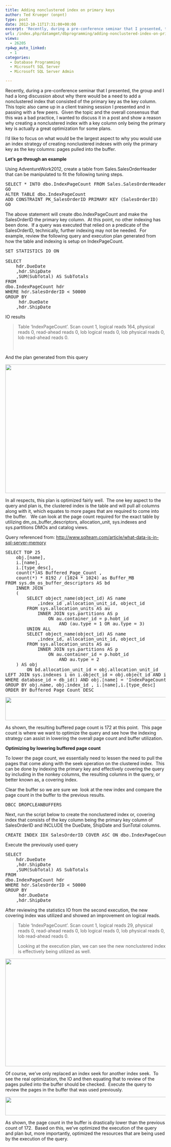 ```yaml
---
title: Adding nonclustered index on primary keys
author: Ted Krueger (onpnt)
type: post
date: 2012-10-11T17:31:00+00:00
excerpt: 'Recently, during a pre-conference seminar that I presented, the group and I had a long discussion about why there would be a need to add a nonclustered index that consisted of the primary key as the key column.  This topic also came up in a client train&hellip;'
url: /index.php/datamgmt/dbprogramming/adding-nonclustered-index-on-primary/
views:
  - 26205
rp4wp_auto_linked:
  - 1
categories:
  - Database Programming
  - Microsoft SQL Server
  - Microsoft SQL Server Admin

---
```

Recently, during a pre-conference seminar that I presented, the group and I had a long discussion about why there would be a need to add a nonclustered index that consisted of the primary key as the key column.  This topic also came up in a client training session I presented and in passing with a few peers.  Given the topic and the overall consensus that this was a bad practice, I wanted to discuss it in a post and show a reason why creating a nonclustered index with a key column only being the primary key is actually a great optimization for some plans.

I’d like to focus on what would be the largest aspect to why you would use an index strategy of creating nonclustered indexes with only the primary key as the key columns: pages pulled into the buffer.

**Let’s go through an example**

Using AdventureWork2012, create a table from Sales.SalesOrderHeader that can be manipulated to fit the following tuning steps.

<pre>SELECT * INTO dbo.IndexPageCount FROM Sales.SalesOrderHeader
GO
ALTER TABLE dbo.IndexPageCount 
ADD CONSTRAINT PK_SalesOrderID PRIMARY KEY (SalesOrderID) 
GO</pre>

The above statement will create dbo.IndexPageCount and make the SalesOrderID the primary key column.  At this point, no other indexing has been done.  If a query was executed that relied on a predicate of the SalesOrderID, technically, further indexing may not be needed.  For example, review the following query and execution plan generated from how the table and indexing is setup on IndexPageCount.

<pre>SET STATISTICS IO ON

SELECT 
	hdr.DueDate
	,hdr.ShipDate
	,SUM(SubTotal) AS SubTotals
FROM
dbo.IndexPageCount hdr 
WHERE hdr.SalesOrderID < 50000
GROUP BY 
	 hdr.DueDate
	,hdr.ShipDate</pre>

IO results

> Table &#8216;IndexPageCount&#8217;. Scan count 1, logical reads 164, physical reads 0, read-ahead reads 0, lob logical reads 0, lob physical reads 0, lob read-ahead reads 0.</p>
 

And the plan generated from this query

<div class="image_block">
  <a href="/wp-content/uploads/blogs/DataMgmt/nconpk_1.gif?mtime=1349983070"><img alt="" src="/wp-content/uploads/blogs/DataMgmt/nconpk_1.gif?mtime=1349983070" width="624" height="404" /></a>
</div>

In all respects, this plan is optimized fairly well.  The one key aspect to the query and plan is, the clustered index is the table and will pull all columns along with it, which equates to more pages that are required to come into the buffer.   We can look at the page count required for the exact table by utilizing dm\_os\_buffer\_descriptors, allocation\_unit, sys.indexes and sys.partitions DMOs and catalog views.

Query referenced from: <http://www.sqlteam.com/article/what-data-is-in-sql-server-memory>

<pre>SELECT TOP 25 
	obj.[name],
	i.[name],
	i.[type_desc],
	count(*)AS Buffered_Page_Count ,
	count(*) * 8192 / (1024 * 1024) as Buffer_MB
FROM sys.dm_os_buffer_descriptors AS bd 
    INNER JOIN 
    (
        SELECT object_name(object_id) AS name 
            ,index_id ,allocation_unit_id, object_id
        FROM sys.allocation_units AS au
            INNER JOIN sys.partitions AS p 
                ON au.container_id = p.hobt_id 
                    AND (au.type = 1 OR au.type = 3)
        UNION ALL
        SELECT object_name(object_id) AS name   
            ,index_id, allocation_unit_id, object_id
        FROM sys.allocation_units AS au
            INNER JOIN sys.partitions AS p 
                ON au.container_id = p.hobt_id 
                    AND au.type = 2
    ) AS obj 
        ON bd.allocation_unit_id = obj.allocation_unit_id
LEFT JOIN sys.indexes i on i.object_id = obj.object_id AND i.index_id = obj.index_id
WHERE database_id = db_id() AND obj.[name] = 'IndexPageCount'
GROUP BY obj.name, obj.index_id , i.[name],i.[type_desc]
ORDER BY Buffered_Page_Count DESC</pre>

<div class="image_block">
  <a href="/wp-content/uploads/blogs/DataMgmt/-161.png?mtime=1349983070"><img alt="" src="/wp-content/uploads/blogs/DataMgmt/-161.png?mtime=1349983070" width="516" height="73" /></a>
</div>

As shown, the resulting buffered page count is 172 at this point.  This page count is where we want to optimize the query and see how the indexing strategy can assist in lowering the overall page count and buffer utilization.

**Optimizing by lowering buffered page count**

To lower the page count, we essentially need to lessen the need to pull the pages that come along with the seek operation on the clustered index.  This can be done by indexing the primary key and effectively covering the query by including in the nonkey columns, the resulting columns in the query, or better known as, a covering index.

Clear the buffer so we are sure we  look at the new index and compare the page count in the buffer to the previous results.

<pre>DBCC DROPCLEANBUFFERS</pre>

Next, run the script below to create the nonclustered index or, covering index that consists of the key column being the primary key column of SalesOrderID and INCLUDE the DueDate, ShipDate and SunTotal columns.

<pre>CREATE INDEX IDX_SalesOrderID_COVER_ASC ON dbo.IndexPageCount (SalesOrderID) INCLUDE (DueDate,ShipDate,SubTotal)</pre>

Execute the previously used query

<pre>SELECT 
	hdr.DueDate
	,hdr.ShipDate
	,SUM(SubTotal) AS SubTotals
FROM
dbo.IndexPageCount hdr 
WHERE hdr.SalesOrderID < 50000
GROUP BY 
	 hdr.DueDate
	,hdr.ShipDate</pre>

After reviewing the statistics IO from the second execution, the new covering index was utilized and showed an improvement on logical reads.

> Table &#8216;IndexPageCount&#8217;. Scan count 1, logical reads 29, physical reads 0, read-ahead reads 0, lob logical reads 0, lob physical reads 0, lob read-ahead reads 0.</p>
Looking at the execution plan, we can see the new nonclustered index is effectively being utilized as well.

<div class="image_block">
  <a href="/wp-content/uploads/blogs/DataMgmt/-162.png?mtime=1349983071"><img alt="" src="/wp-content/uploads/blogs/DataMgmt/-162.png?mtime=1349983071" width="624" height="338" /></a>
</div>

Of course, we’ve only replaced an index seek for another index seek.  To see the real optimization, the IO and then equating that to review of the pages pulled into the buffer should be checked.  Execute the query to review the pages in the buffer that was used previously.

<div class="image_block">
  <a href="/wp-content/uploads/blogs/DataMgmt/-163.png?mtime=1349983071"><img alt="" src="/wp-content/uploads/blogs/DataMgmt/-163.png?mtime=1349983071" width="607" height="58" /></a>
</div>

As shown, the page count in the buffer is drastically lower than the previous count of 172.  Based on this, we’ve optimized the execution of the query and plan but, more importantly, optimized the resources that are being used by the execution of the query.